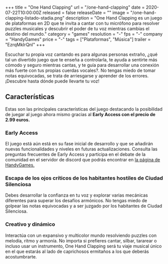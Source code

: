 +++
title = "One Hand Clapping"
url = "/one-hand-clapping"
date = 2020-07-22T10:00:00Z
released = false
releaseDate = ""
image = "/one-hand-clapping-listado-stadia.png"
description = "One Hand Clapping es un juego de plataformas en 2D que te invita a cantar con tu micrófono para resolver puzzles musicales y descubrir el poder de tu voz mientras cambias el destino del mundo."
category = "games"
resolution = "-"
fps = "-"
company = "HandyGames"
price = "-"
tags = ["Plataformas", "Música"]
trailer = "EzrqMkIrQnI"
+++

Escuchar tu propia voz cantando es para algunas personas extraño, ¿qué tal un divertido juego que te enseña a controlarla, te ayuda a sentirte más cómodo y seguro mientras cantas, y te guía para desarrollar una conexión más fuerte con tus propias cuerdas vocales?. No tengas miedo de tomar notas equivocadas, se trata de arriesgarse y aprender de los errores. ¡Descubre hasta dónde puede llevarte tu voz!

## Características

Estas son las principales características del juego destacando la posibilidad de juegar al juego ahora mismo gracias al **Early Access con el precio de 2.99 euros.** 

### Early Access 

El juego está aún está en su fase inicial de desarrollo y que se añadirán nuevas funcionalidades y niveles en futuras actualizaciones. Consulta las preguntas frecuentes de Early Access y participa en el debate de la comunidad en el servidor de discord que podrás encontrar en <a class="u-anchor" href="https://handy-games.com/en/games/one-hand-clapping/" target="_blank" rel="nofollow noopener">la página de HandyGames.</a> 

### Escapa de los ojos críticos de los habitantes hostiles de Ciudad Silenciosa

Debes desarrollar la confianza en tu voz y explorar varias mecánicas diferentes para superar los desafíos armónicos. No tengas miedo de golpear las notas equivocadas y a ser juzgado por los habitantes de Ciudad Silenciosa. 

### Creativo y dinámico

Interactúa con un expansivo y multicolor mundo resolviendo puzzles con melodía, ritmo y armonía. No importa si prefieres cantar, silbar, tararear o incluso usar un instrumento, One Hand Clapping será tu viaje musical único en el que estarás al lado de caprichosos ermitaños a los que deberás acostumbrarte.


